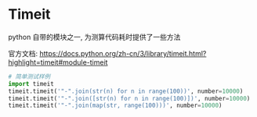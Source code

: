 # Timeit  

python 自带的模块之一, 为测算代码耗时提供了一些方法  

官方文档: https://docs.python.org/zh-cn/3/library/timeit.html?highlight=timeit#module-timeit  


~~~python
# 简单测试样例
import timeit
timeit.timeit('"-".join(str(n) for n in range(100))', number=10000)
timeit.timeit('"-".join([str(n) for n in range(100)])', number=10000)
timeit.timeit('"-".join(map(str, range(100)))', number=10000)
~~~

